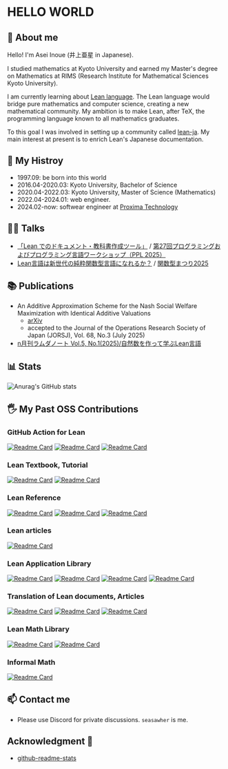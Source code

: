# HELLO WORLD

## 🌱 About me

Hello! I'm Asei Inoue (井上亜星 in Japanese).

I studied mathematics at Kyoto University and earned my Master's degree on Mathematics at RIMS (Research Institute for Mathematical Sciences Kyoto University).

I am currently learning about [Lean language](https://lean-lang.org/). The Lean language would bridge pure mathematics and computer science, creating a new mathematical community. My ambition is to make Lean, after TeX, the programming language known to all mathematics graduates.

To this goal I was involved in setting up a community called [lean-ja](https://discord.gg/qR5hqRGj3N). My main interest at present is to enrich Lean's Japanese documentation.

## 🌵 My Histroy

* 1997.09: be born into this world
* 2016.04-2020.03: Kyoto University, Bachelor of Science
* 2020.04-2022.03: Kyoto University, Master of Science (Mathematics)
* 2022.04-2024.01: web engineer.
* 2024.02-now: softwear engineer at [Proxima Technology](https://proxima-ai-tech.com/)

## 🤵‍♂️ Talks

* [「Lean でのドキュメント・教科書作成ツール」](./assets/PPL2025.pdf) / [第27回プログラミングおよびプログラミング言語ワークショップ（PPL 2025）](https://jssst-ppl.org/workshop/2025/program.html#pgroup-A)
* [Lean言語は新世代の純粋関数型言語になれるか？](./assets/fp_matsuri_2025.pdf) / [関数型まつり2025](https://fortee.jp/2025fp-matsuri)

## 📚 Publications

* An Additive Approximation Scheme for the Nash Social Welfare Maximization with Identical Additive Valuations
  * [arXiv](https://arxiv.org/abs/2201.01419)
  * accepted to the Journal of the Operations Research Society of Japan (JORSJ), Vol. 68, No.3 (July 2025)
* [n月刊ラムダノート Vol.5, No.1(2025)/自然数を作って学ぶLean言語](https://www.lambdanote.com/products/n-vol-5-no-1)

## 📊 Stats

![Anurag's GitHub stats](https://github-readme-stats.vercel.app/api?username=Seasawher&show_icons=true&theme=transparent)

## 🖐️ My Past OSS Contributions

### GitHub Action for Lean

[![Readme Card](https://github-readme-stats.vercel.app/api/pin/?username=oliver-butterley&repo=lean-update&show_owner=true)](https://github.com/oliver-butterley/lean-update)
[![Readme Card](https://github-readme-stats.vercel.app/api/pin/?username=leanprover-community&repo=lean-update&show_owner=true)](https://github.com/leanprover-community/lean-update)
[![Readme Card](https://github-readme-stats.vercel.app/api/pin/?username=leanprover&repo=lean-action&show_owner=true)](https://github.com/leanprover/lean-action)

### Lean Textbook, Tutorial

[![Readme Card](https://github-readme-stats.vercel.app/api/pin/?username=yuma-mizuno&repo=lean-math-workshop&show_owner=true)](https://github.com/yuma-mizuno/lean-math-workshop)
[![Readme Card](https://github-readme-stats.vercel.app/api/pin/?username=leanprover-community&repo=lean4-metaprogramming-book&show_owner=true)](https://github.com/leanprover-community/lean4-metaprogramming-book)

### Lean Reference

[![Readme Card](https://github-readme-stats.vercel.app/api/pin/?username=lean-ja&repo=lean-by-example&show_owner=true)](https://github.com/lean-ja/lean-by-example)
[![Readme Card](https://github-readme-stats.vercel.app/api/pin/?username=Seasawher&repo=mathlib4-help&show_owner=true)](https://github.com/Seasawher/mathlib4-help)
[![Readme Card](https://github-readme-stats.vercel.app/api/pin/?username=lean-ja&repo=lean-by-example-legacy&show_owner=true)](https://github.com/lean-ja/lean-by-example-legacy)

### Lean articles

[![Readme Card](https://github-readme-stats.vercel.app/api/pin/?username=lean-ja&repo=zenn.dev&show_owner=true)](https://github.com/lean-ja/zenn.dev)

### Lean Application Library

[![Readme Card](https://github-readme-stats.vercel.app/api/pin/?username=Seasawher&repo=mdgen&show_owner=true)](https://github.com/Seasawher/mdgen)
[![Readme Card](https://github-readme-stats.vercel.app/api/pin/?username=Seasawher&repo=lean-book&show_owner=true)](https://github.com/Seasawher/lean-book)
[![Readme Card](https://github-readme-stats.vercel.app/api/pin/?username=Seasawher&repo=mk-exercise&show_owner=true)](https://github.com/Seasawher/mk-exercise)
[![Readme Card](https://github-readme-stats.vercel.app/api/pin/?username=Seasawher&repo=import-all&show_owner=true)](https://github.com/Seasawher/import-all)

### Translation of Lean documents, Articles

[![Readme Card](https://github-readme-stats.vercel.app/api/pin/?username=lean-ja&repo=math-in-type-theory-ja&show_owner=true)](https://github.com/lean-ja/math-in-type-theory-ja)
[![Readme Card](https://github-readme-stats.vercel.app/api/pin/?username=lean-ja&repo=fp-lean-ja&show_owner=true)](https://github.com/lean-ja/fp-lean-ja)
[![Readme Card](https://github-readme-stats.vercel.app/api/pin/?username=lean-ja&repo=mathematics_in_lean_source&show_owner=true)](https://github.com/lean-ja/mathematics_in_lean_source)

### Lean Math Library

[![Readme Card](https://github-readme-stats.vercel.app/api/pin/?username=Seasawher&repo=SelectionSort.lean&show_owner=true)](https://github.com/Seasawher/SelectionSort.lean)
[![Readme Card](https://github-readme-stats.vercel.app/api/pin/?username=dwrensha&repo=compfiles&show_owner=true)](https://github.com/dwrensha/compfiles)

### Informal Math

[![Readme Card](https://github-readme-stats.vercel.app/api/pin/?username=Seasawher&repo=graduate_exam&show_owner=true)](https://github.com/Seasawher/graduate_exam)

## 📫 Contact me

* Please use Discord for private discussions. `seasawher` is me.



## Acknowledgment 🙇
* [github-readme-stats](https://github.com/anuraghazra/github-readme-stats)
